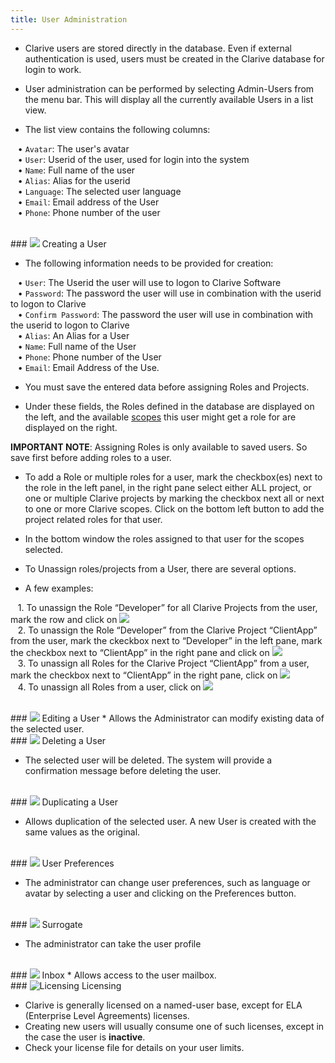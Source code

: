 ```yaml
---
title: User Administration
---
```



* Clarive users are stored directly in the database. Even if 
external authentication is used, users must be created in the 
Clarive database for login to work.

* User administration can be performed by selecting Admin-Users from the menu bar. 
This will display all the currently available Users in a list view.

* The list view contains the following columns: <br />

&nbsp; &nbsp;• `Avatar`: The user's avatar <br />
&nbsp; &nbsp;• `User`: Userid of the user, used for login into the system <br />
&nbsp; &nbsp;• `Name`: Full name of the user <br />
&nbsp; &nbsp;• `Alias`: Alias for the userid <br />
&nbsp; &nbsp;• `Language`: The selected user language <br />
&nbsp; &nbsp;• `Email`: Email address of the User <br />
&nbsp; &nbsp;• `Phone`: Phone number of the user 


<br />
### <img src="/static/images/icons/add.gif" /> Creating a User

* The following information needs to be provided for creation: <br />

&nbsp; &nbsp;• `User`: The Userid the user will use to logon to Clarive Software <br />
&nbsp; &nbsp;• `Password`: The password the user will use in combination with the userid to logon to Clarive <br />
&nbsp; &nbsp;• `Confirm Password`: The password the user will use in combination with the userid to logon to Clarive <br />
&nbsp; &nbsp;• `Alias`: An Alias for a User <br />
&nbsp; &nbsp;• `Name`: Full name of the User <br />
&nbsp; &nbsp;• `Phone`: Phone number of the User <br />
&nbsp; &nbsp;• `Email`: Email Address of the Use.


* You must save the entered data before assigning Roles and Projects. 

* Under these fields, the Roles defined in the database are displayed on the left, and the available 
[scopes](concepts/scope) this user might get a role for are displayed on the right.

**IMPORTANT NOTE**: Assigning Roles is only available to saved users. 
So save first before adding roles to a user.

* To add a Role or multiple roles for a user, mark the checkbox(es) 
next to the role in the left panel, in the right pane select either ALL project, or 
one or multiple Clarive projects by marking the checkbox next all or next to one or more Clarive scopes. 
Click on the bottom left button  to add the project related roles for that user.

* In the bottom window the roles assigned to that user for the scopes selected.

* To Unassign roles/projects from a User, there are several options.

* A few examples: <br />

&nbsp; &nbsp;1. To unassign the Role “Developer” for all Clarive Projects from the user, mark the row and click on <img src="/static/images/icons/delete_red.png" /> <br />
&nbsp; &nbsp;2. To unassign the Role “Developer” from the Clarive Project “ClientApp”  from  the user, mark the ckeckbox next to “Developer” in the left pane, mark the checkbox next to “ClientApp” in the right pane and click on  <img src="/static/images/icons/key_delete.png" /> <br />
&nbsp; &nbsp;3. To unassign all Roles for the Clarive Project “ClientApp” from  a user, mark the checkbox next to “ClientApp” in the right pane, click on <img src="/static/images/icons/key_delete.png" /> <br />
&nbsp; &nbsp;4. To unassign all Roles from  a user, click on <img src="/static/images/icons/del_all.png" /> 

<br />
### <img src="/static/images/icons/edit.gif" /> Editing a User
* Allows the Administrator can modify existing data of the selected user.

<br />
### <img src="/static/images/icons/delete_.png" /> Deleting a User

* The selected user will be deleted. The system will provide a confirmation message before deleting the user.

<br />
### <img src="/static/images/icons/copy.gif" /> Duplicating a User

* Allows duplication of the selected user. A new User is created with the same values as the original. 

<br />
### <img src="/static/images/icons/prefs.png" /> User Preferences

* The administrator can change user preferences, such as language or avatar by selecting a user and clicking on the Preferences button.

<br />
### <img src="/static/images/icons/surrogate.png" /> Surrogate

* The administrator can take the user profile


<br />
### <img src="/static/images/icons/envelope.png" /> Inbox
* Allows access to the user mailbox.


<br />
### <img src = "/static/images/icons/about.png" alt='Licensing' /> Licensing

* Clarive is generally licensed on a named-user base, except for ELA (Enterprise Level Agreements) licenses. 
* Creating new users will usually consume one of such licenses, except in the case the user is **inactive**. 
* Check your license file for details on your user limits. 


